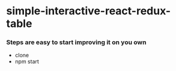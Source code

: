 # simple-interactive-react-redux-table

### Steps are easy to start improving it on you own
- clone
- npm start
